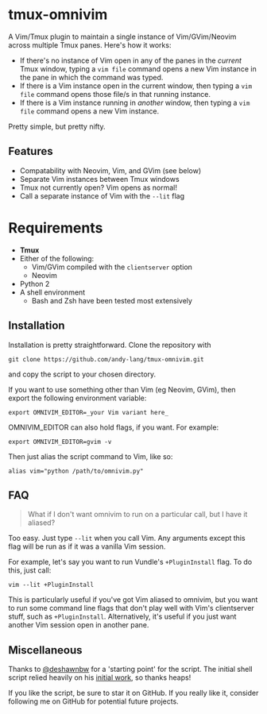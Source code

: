 # tmux-omnivim
A Vim/Tmux plugin to maintain a single instance of Vim/GVim/Neovim across multiple Tmux panes. Here's how it works:

* If there's no instance of Vim open in any of the panes in the *current* Tmux window, typing a `vim file` command opens a new Vim instance in the pane in which the command was typed.
* If there is a Vim instance open in the current window, then typing a `vim file` command opens those file/s in that running instance.
* If there is a Vim instance running in *another* window, then typing a `vim file` command opens a new Vim instance.

Pretty simple, but pretty nifty.


## Features
* Compatability with Neovim, Vim, and GVim (see below)
* Separate Vim instances between Tmux windows
* Tmux not currently open? Vim opens as normal!
* Call a separate instance of Vim with the `--lit` flag

# Requirements
* **Tmux**
* Either of the following:
  * Vim/GVim compiled with the `clientserver` option
  * Neovim
* Python 2
* A shell environment
  * Bash and Zsh have been tested most extensively


## Installation
Installation is pretty straightforward. Clone the repository with

`git clone https://github.com/andy-lang/tmux-omnivim.git`

and copy the script to your chosen directory.

If you want to use something other than Vim (eg Neovim, GVim), then export the following environment variable:

`export OMNIVIM_EDITOR=_your Vim variant here_`

OMNIVIM_EDITOR can also hold flags, if you want. For example:

`export OMNIVIM_EDITOR=gvim -v`

Then just alias the script command to Vim, like so:

`alias vim="python /path/to/omnivim.py"`


## FAQ

> What if I don't want omnivim to run on a particular call, but I have it aliased?

Too easy. Just type `--lit` when you call Vim. Any arguments except this flag will be run as if it was a vanilla Vim session.

For example, let's say you want to run Vundle's `+PluginInstall` flag. To do this, just call:

`vim --lit +PluginInstall`

This is particularly useful if you've got Vim aliased to omnivim, but you want to run some command line flags that don't play well with Vim's clientserver stuff, such as `+PluginInstall`. Alternatively, it's useful if you just want another Vim session open in another pane.


## Miscellaneous
Thanks to [@deshawnbw](http://github.com/deshawnbw) for a 'starting point' for the script. The initial shell script relied heavily on his [initial work](https://gist.github.com/deshawnbw/2792055), so thanks heaps!

If you like the script, be sure to star it on GitHub. If you really like it, consider following me on GitHub for potential future projects.
